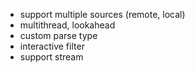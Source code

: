 - support multiple sources (remote, local)
- multithread, lookahead
- custom parse type
- interactive filter
- support stream